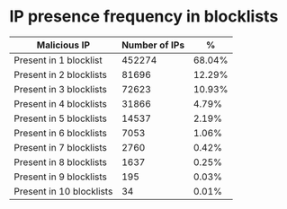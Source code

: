 # IP presence frequency in blocklists
| Malicious IP | Number of IPs | % |
|----|----|----|
| Present in 1 blocklist | 452274 | 68.04% |
| Present in 2 blocklists | 81696 | 12.29% |
| Present in 3 blocklists | 72623 | 10.93% |
| Present in 4 blocklists | 31866 | 4.79% |
| Present in 5 blocklists | 14537 | 2.19% |
| Present in 6 blocklists | 7053 | 1.06% |
| Present in 7 blocklists | 2760 | 0.42% |
| Present in 8 blocklists | 1637 | 0.25% |
| Present in 9 blocklists | 195 | 0.03% |
| Present in 10 blocklists | 34 | 0.01% |
